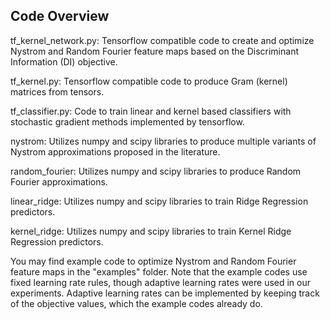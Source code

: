 ## Code Overview

tf_kernel_network.py: Tensorflow compatible code to create and optimize Nystrom and Random Fourier feature maps based on the Discriminant Information (DI) objective.

tf_kernel.py: Tensorflow compatible code to produce Gram (kernel) matrices from tensors.

tf_classifier.py: Code to train linear and kernel based classifiers with stochastic gradient methods implemented by tensorflow. 

nystrom: Utilizes numpy and scipy libraries to produce multiple variants of Nystrom approximations proposed in the literature.

random_fourier: Utilizes numpy and scipy libraries to produce Random Fourier approximations.

linear_ridge: Utilizes numpy and scipy libraries to train Ridge Regression predictors.

kernel_ridge: Utilizes numpy and scipy libraries to train Kernel Ridge Regression predictors.

You may find example code to optimize Nystrom and Random Fourier feature maps in the "examples" folder. Note that the example codes use fixed learning rate rules, though adaptive learning rates were used in our experiments. Adaptive learning rates can be implemented by keeping track of the objective values, which the example codes already do.
